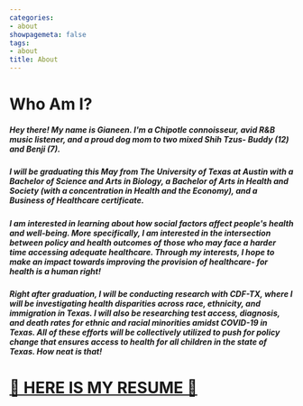 ```yaml
---
categories:
- about
showpagemeta: false
tags:
- about
title: About
---
```

# Who Am I? 

#####   Hey there! My name is Gianeen. I'm a Chipotle connoisseur, avid R&B music listener, and a proud dog mom to two mixed Shih Tzus- Buddy (12) and Benji (7). 

##### I will be graduating this May from The University of Texas at Austin with a Bachelor of Science and Arts in Biology, a Bachelor of Arts in Health and Society (with a concentration in Health and the Economy), and a Business of Healthcare certificate.

##### I am interested in learning about how social factors affect people's health and well-being. More specifically, I am interested in the intersection between policy and health outcomes of those who may face a harder time accessing adequate healthcare. Through my interests, I hope to make an impact towards improving the provision of healthcare- for **health is a human right!**

##### Right after graduation, I will be conducting research with CDF-TX, where I will be investigating health disparities across race, ethnicity, and immigration in Texas. I will also be researching test access, diagnosis, and death rates for ethnic and racial minorities amidst COVID-19 in Texas. All of these efforts will be collectively utilized to push for policy change that ensures access to health for all children in the state of Texas. How neat is that!

# [🤠 HERE IS MY RESUME 🤠](/resume2020/)
        




